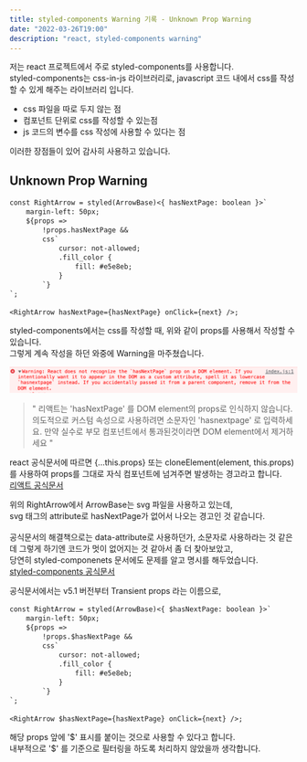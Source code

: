 ```yaml
---
title: styled-components Warning 기록 - Unknown Prop Warning
date: "2022-03-26T19:00"
description: "react, styled-components warning"
---
```


저는 react 프로젝트에서 주로 styled-components를 사용합니다. <br>
styled-components는 css-in-js 라이브러리로, javascript 코드 내에서 css를 작성할 수 있게 해주는 라이브러리 입니다.

-   css 파일을 따로 두지 않는 점
-   컴포넌트 단위로 css를 작성할 수 있는점
-   js 코드의 변수를 css 작성에 사용할 수 있다는 점

이러한 장점들이 있어 감사히 사용하고 있습니다.

## Unknown Prop Warning

```tsx
const RightArrow = styled(ArrowBase)<{ hasNextPage: boolean }>`
    margin-left: 50px;
    ${props =>
        !props.hasNextPage &&
        css`
            cursor: not-allowed;
            .fill_color {
                fill: #e5e8eb;
            }
        `}
`;

<RightArrow hasNextPage={hasNextPage} onClick={next} />;
```

styled-components에서는 css를 작성할 때, 위와 같이 props를 사용해서 작성할 수 있습니다.<br>
그렇게 계속 작성을 하던 와중에 Warning을 마주쳤습니다.<br>

![styled-error](./images/styled-error.png)

> " 리액트는 'hasNextPage' 를 DOM element의 props로 인식하지 않습니다. 의도적으로 커스텀 속성으로 사용하려면 소문자인 'hasnextpage' 로 입력하세요. 만약 실수로 부모 컴포넌트에서 통과된것이라면 DOM element에서 제거하세요 "

react 공식문서에 따르면 {...this.props} 또는 cloneElement(element, this.props)를 사용하여 props를 그대로 자식 컴포넌트에 넘겨주면 발생하는 경고라고 합니다.<br>
[리액트 공식문서]

위의 RightArrow에서 ArrowBase는 svg 파일을 사용하고 있는데,<br>
svg 태그의 attribute로 hasNextPage가 없어서 나오는 경고인 것 같습니다.<br>
<br>
공식문서의 해결책으로는 data-attribute로 사용하던가, 소문자로 사용하라는 것 같은데 그렇게 하기엔 코드가 멋이 없어지는 것 같아서 좀 더 찾아보았고,<br>
당연히 styled-componenets 문서에도 문제를 알고 명시를 해두었습니다.<br>[styled-components 공식문서]

공식문서에서는 v5.1 버전부터 Transient props 라는 이름으로,

```tsx
const RightArrow = styled(ArrowBase)<{ $hasNextPage: boolean }>`
    margin-left: 50px;
    ${props =>
        !props.$hasNextPage &&
        css`
            cursor: not-allowed;
            .fill_color {
                fill: #e5e8eb;
            }
        `}
`;

<RightArrow $hasNextPage={hasNextPage} onClick={next} />;
```

해당 props 앞에 '\$' 표시를 붙이는 것으로 사용할 수 있다고 합니다.<br>
내부적으로 '\$' 를 기준으로 필터링을 하도록 처리하지 않았을까 생각합니다.<br>

[리액트 공식문서]: https://ko.reactjs.org/warnings/unknown-prop.html
[styled-components 공식문서]: https://styled-components.com/docs/api#transient-props
